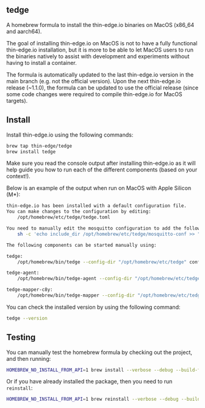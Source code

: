 ## tedge

A homebrew formula to install the thin-edge.io binaries on MacOS (x86_64 and aarch64).

The goal of installing thin-edge.io on MacOS is not to have a fully functional thin-edge.io installation, but it is more to be able to let MacOS users to run the binaries natively to assist with development and experiments without having to install a container.

The formula is automatically updated to the last thin-edge.io version in the main branch (e.g. not the official version). Upon the next thin-edge.io release (~1.1.0), the formula can be updated to use the official release (since some code changes were required to compile thin-edge.io for MacOS targets).

## Install

Install thin-edge.io using the following commands:

```sh
brew tap thin-edge/tedge
brew install tedge
```

Make sure you read the console output after installing thin-edge.io as it will help guide you how to run each of the different components (based on your context!).

Below is an example of the output when run on MacOS with Apple Silicon (M*):

```sh
thin-edge.io has been installed with a default configuration file.
You can make changes to the configuration by editing:
    /opt/homebrew/etc/tedge/tedge.toml

You need to manually edit the mosquitto configuration to add the following line:
    sh -c 'echo include_dir /opt/homebrew/etc/tedge/mosquitto-conf >> "/opt/homebrew/etc/mosquitto/mosquitto.conf"'

The following components can be started manually using:

tedge:
    /opt/homebrew/bin/tedge --config-dir "/opt/homebrew/etc/tedge" config set c8y.url "example.c8y.io"

tedge-agent:
    /opt/homebrew/bin/tedge-agent --config-dir "/opt/homebrew/etc/tedge"

tedge-mapper-c8y:
    /opt/homebrew/bin/tedge-mapper --config-dir "/opt/homebrew/etc/tedge" c8y
```

You can check the installed version by using the following command:

```sh
tedge --version
```

## Testing

You can manually test the homebrew formula by checking out the project, and then running:

```sh
HOMEBREW_NO_INSTALL_FROM_API=1 brew install --verbose --debug --build-from-source Formula/tedge.rb
```

Or if you have already installed the package, then you need to run `reinstall`:

```sh
HOMEBREW_NO_INSTALL_FROM_API=1 brew reinstall --verbose --debug --build-from-source Formula/tedge.rb
```
